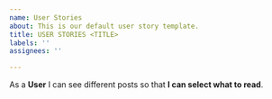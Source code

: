 ```yaml
---
name: User Stories
about: This is our default user story template.
title: USER STORIES <TITLE>
labels: ''
assignees: ''

---
```


As a **User** I can see different posts  so that **I can select what to read**.
